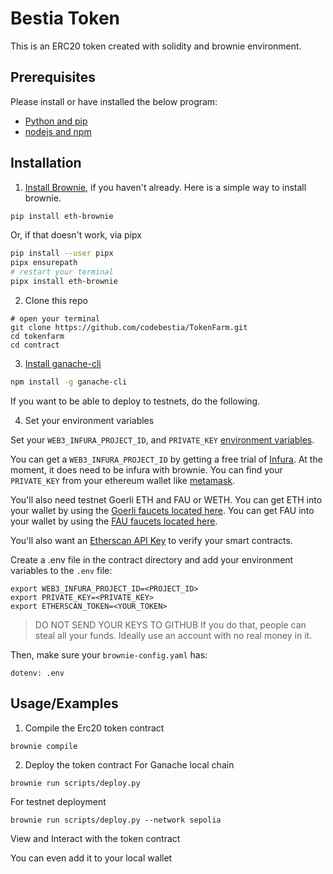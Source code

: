
# Bestia Token

This is an ERC20 token created with solidity and brownie environment.

## Prerequisites
Please install or have installed the below program:

- [Python and pip](https://nodejs.org/en/download/)
- [nodejs and npm](https://nodejs.org/en/download/)

## Installation

1. [Install Brownie](https://eth-brownie.readthedocs.io/en/stable/install.html), if you haven't already. Here is a simple way to install brownie.

```bash
pip install eth-brownie
```
Or, if that doesn't work, via pipx
```bash
pip install --user pipx
pipx ensurepath
# restart your terminal
pipx install eth-brownie
```
2. Clone this repo
```
# open your terminal
git clone https://github.com/codebestia/TokenFarm.git
cd tokenfarm
cd contract
```

3. [Install ganache-cli](https://www.npmjs.com/package/ganache-cli)

```bash
npm install -g ganache-cli
```
If you want to be able to deploy to testnets, do the following. 

4. Set your environment variables

Set your `WEB3_INFURA_PROJECT_ID`, and `PRIVATE_KEY` [environment variables](https://www.twilio.com/blog/2017/01/how-to-set-environment-variables.html). 

You can get a `WEB3_INFURA_PROJECT_ID` by getting a free trial of [Infura](https://infura.io/). At the moment, it does need to be infura with brownie. You can find your `PRIVATE_KEY` from your ethereum wallet like [metamask](https://metamask.io/). 

You'll also need testnet Goerli ETH and FAU or WETH. You can get ETH into your wallet by using the [Goerli faucets located here](https://faucets.chain.link/goerli). You can get FAU into your wallet by using the [FAU faucets located here](https://erc20faucet.com/).

You'll also want an [Etherscan API Key](https://etherscan.io/apis) to verify your smart contracts. 

Create a .env file in the contract directory and add your environment variables to the `.env` file:

```
export WEB3_INFURA_PROJECT_ID=<PROJECT_ID>
export PRIVATE_KEY=<PRIVATE_KEY>
export ETHERSCAN_TOKEN=<YOUR_TOKEN>
```
> DO NOT SEND YOUR KEYS TO GITHUB
> If you do that, people can steal all your funds. Ideally use an account with no real money in it. 


Then, make sure your `brownie-config.yaml` has:

```
dotenv: .env
```



## Usage/Examples

1. Compile the Erc20 token contract
```
brownie compile
```
2. Deploy the token contract
For Ganache local chain
```
brownie run scripts/deploy.py 
```
For testnet deployment
```
brownie run scripts/deploy.py --network sepolia
```

View and Interact with the token contract

You can even add it to your local wallet


